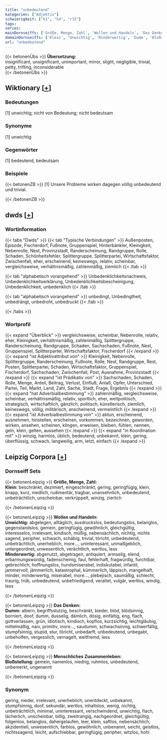 ```yaml
---
title: "unbedeutend"
kategorien: ["Adjektiv"]
schwierigkeit: ["k1", "h4", "r15"]
tags:
series:
mainDornseiffs: ['Größe, Menge, Zahl', 'Wollen und Handeln', 'Das Denken', 'Menschliches Zusammenleben']
domainDornseiffs: ['Klein', 'Unwichtig', 'Minderwertig', 'Dumm', 'Bloßstellung']
url: "unbedeutend"
---
```


{{< betonenÜbs >}}
**Übersetzung:**  
insignificant, unsignificant, unimportant, minor, slight, negligible, trivial, petty, trifling, inconsiderable  
{{< /betonenÜbs >}}

## Wiktionary [[+](https://de.wiktionary.org/wiki/unbedeutend)]

### Bedeutungen
[1] unwichtig; nicht von Bedeutung; nicht bedeutsam  

### Synonyme
[1] unwichtig  

### Gegenwörter
[1] bedeutend, bedeutsam  

### Beispiele
{{< betonenZB >}}
[1] Unsere Probleme wirken dagegen völlig unbedeutend und trivial.  

{{< /betonenZB >}}


## dwds [[+](https://www.dwds.de/wb/unbedeutend)]

### Wortinformation
{{< tabs "Dwds" >}}
{{< tab "Typische Verbindungen" >}}
Außenposten, Episode, Fischerdorf, Fußnote, Gruppenspiel, Hinterbänkler, Kleinigkeit, Nebenrolle, Nest, Provinzstadt, Randerscheinung, Randgruppe, Rolle, Schaden, Schönheitsfehler, Splittergruppe, Splitterpartei, Wirtschaftsfaktor, Zwischenfall, eher, erscheinend, keineswegs, relativ, scheinbar, vergleichsweise, verhältnismäßig, zahlenmäßig, ziemlich
{{< /tab >}}

{{< tab "alphabetisch vorangehend" >}}
Unbedenklichkeitsnachweis, Unbedenklichkeitserklärung, Unbedenklichkeitsbescheinigung, Unbedenklichkeit, unbedenklich
{{< /tab >}}

{{< tab "alphabetisch vorangehend" >}}
unbedingt, Unbedingtheit, unbedrängt, unbedroht, unbedruckt
{{< /tab >}}

{{< /tabs >}}

### Wortprofil
{{< expand "Überblick" >}} vergleichsweise, scheinbar, Nebenrolle, relativ, eher, Kleinigkeit, verhältnismäßig, zahlenmäßig, Splittergruppe, Randerscheinung, Randgruppe, Schaden, Sachschaden, Fußnote, Nest, Gruppenspiel, Splitterpartei, Wirtschaftsfaktor, Fischerdorf {{< /expand >}}
{{< expand "ist Adjektivattribut von" >}} Kleinigkeit, Nebenrolle, Splittergruppe, Randerscheinung, Fußnote, Rolle, Nest, Randgruppe, Rest, Posten, Splitterpartei, Schaden, Wirtschaftsfaktor, Gruppenspiel, Fischerdorf, Sachschaden, Zwischenfall, Post, Ausnahme, Provinzstadt {{< /expand >}}
{{< expand "ist Prädikativ von" >}} Sachschaden, Schaden, Rolle, Menge, Anteil, Beitrag, Verlust, Einfluß, Anlaß, Opfer, Unterschied, Partei, Teil, Markt, Land, Zahl, Sache, Stadt, Frage, Ergebnis {{< /expand >}}
{{< expand "hat Adverbialbestimmung" >}} zahlenmäßig, vergleichsweise, scheinbar, verhältnismäßig, relativ, sportlich, eher, weltpolitisch, strategisch, wirtschaftlich, gänzlich, politisch, künstlerisch, ziemlich, keineswegs, völlig, militärisch, anscheinend, vermeintlich {{< /expand >}}
{{< expand "ist Adverbialbestimmung von" >}} abtun, erscheinend, ausnehmen, hinstellen, erscheinen, vorkommen, bezeichnen, geworden, wirken, ansehen, scheinen, klingen, erweisen, bleiben, fühlen, nennen, geln, klein, gelten, aussehen {{< /expand >}}
{{< expand "in Koordination mit" >}} winzig, harmlos, üblich, bedeutend, unbekannt, klein, gering, überflüssig, schwach, langweilig, arm, letzt, einfach {{< /expand >}}

## Leipzig Corpora [[+](https://corpora.uni-leipzig.de/en/res?word=unbedeutend&corpusId=deu_newscrawl-public_2018)]

### Dornseiff Sets
{{< betonenLeipzig >}}
**Größe, Menge, Zahl:**  
**Klein:** beschränkt, dezimiert, eingeschränkt, gering, geringfügig, klein, knapp, kurz, niedlich, rudimentär, tragbar, unansehnlich, unbedeutend, unbeträchtlich, unscheinbar, verkrüppelt, winzig, zierlich  

{{< /betonenLeipzig >}}


{{< betonenLeipzig >}}
**Wollen und Handeln:**  
**Unwichtig:** abgelegen, alltäglich, ausdruckslos, bedeutungslos, belanglos, gegenstandslos, gemein, geringfügig, gewöhnlich, gleichgültig, interesselos, irrelevant, kindisch, müßig, nebensächlich, nichtig, nichts sagend, peripher, schwach, schäbig, trivial, töricht, unbedeutend, unbeträchtlich, unerheblich, more..., uninteressant, unmaßgeblich, untergeordnet, unwesentlich, verächtlich, wertlos, less  
**Minderwertig:** abgenutzt, abgetragen, antiquiert, armselig, elend, erbarmungswürdig, fadenscheinig, faul, fehlerhaft, fragwürdig, furchtbar, gebrechlich, hoffnungslos, hundsmiserabel, indiskutabel, infantil, jammervoll, jämmerlich, katastrophal, kümmerlich, läppisch, mangelhaft, minder, minderwertig, miserabel, more..., plebejisch, saumäßig, schlecht, traurig, trüb, unbedeutend, unbefriedigend, veraltet, vulgär, wertlos, windig, less  

{{< /betonenLeipzig >}}


{{< betonenLeipzig >}}
**Das Denken:**  
**Dumm:** albern, begriffsstutzig, beschränkt, bieder, blöd, blödsinnig, borniert, doof, dumm, dusselig, dämlich, dösig, einfältig, eng, flach, gottverlassen, grün, idiotisch, kindisch, kopflos, kurzsichtig, leichtgläubig, mittelmäßig, naiv, primitiv, more..., saudumm, schwachsinnig, schwerfällig, stumpfsinnig, stupid, stur, töricht, unbedarft, unbedeutend, unbegabt, unbeholfen, vergesslich, vernagelt, weltfremd, less  

{{< /betonenLeipzig >}}


{{< betonenLeipzig >}}
**Menschliches Zusammenleben:**  
**Bloßstellung:** gemein, namenlos, niedrig, ruhmlos, unbedeutend, unbemerkt, ungenannt  

{{< /betonenLeipzig >}}

### Synonym
gering, nieder, irrelevant, unerheblich, unentdeckt, unbekannt, stumpfsinnig, doof, sekundär, wertlos, inhaltslos, wenig, nichtig, unbeträchtlich, minimal, uninteressant, verschwindend, unwichtig, flach, lächerlich, unscheinbar, billig, zweitrangig, nachgeordnet, gleichgültig, folgenlos, belanglos, dahergelaufen, leer, klein, saftlos, nebensächlich, akzidentiell, unwesentlich, farblos, gewöhnlich, unbenannt, seicht, geistlos, nichtssagend, leicht, aufschiebbar, geringfügig, peripher, witzlos, hohl

